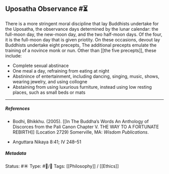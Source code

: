 ## Uposatha Observance #⏳ 

There is a more stringent moral discipline 
that lay Buddhists undertake for the Uposatha, the observance days determined by the lunar calendar: the full-moon day, the new-moon day, and the two half-moon days. Of the four, it is the full-moon day that is given priotity. On these occasions, devout lay Buddhists undertake eight precepts, The additional precepts emulate the training of a novince monk or nun. Other than  [[the five precepts]], these include:

- Complete sexual abstinace
- One meal a day, refraining from eating at night
- Abstinince of entertainment, including dancing, singing, music, shows, wearing jewelry, and using collogne
- Abstaining from using luxurious furniture, instead using low resting places, such as small beds or mats

___

##### References

- Bodhi, Bhikkhu. (2005). [[In The Buddha’s Words An Anthology of Discorces from the Pali Canon Chapter V. THE WAY TO A FORTUNATE REBIRTH]] (Location 2729) Somerville, MA: _Wisdom Publications_.

- Anguttara Nikaya 8:41; IV 248–51

##### Metadata

Status: #☀️ 
Type: #🔵/🔵 
Tags: [[Philosophy]] / [[Ethics]]
